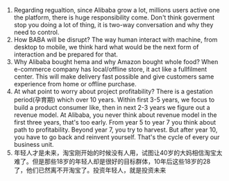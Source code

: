 1. Regarding regualtion, since Alibaba grow a lot, millions users active one the platform, there is huge responsibility come. Don't think goverment stop you doing a lot of thing, it is two-way conversation and why they need to control.
2. How BABA will be disrupt? The way human interact with machine, from desktop to mobile, we think hard what would be the next form of interaction and be prepared for that.
3. Why Alibaba bought hema and why Amazon bought whole food? When e-commerce company has local/offline store, it act like a fullfilment center. This will make delivery fast possible and give customers same experience from home or offline purchase. 
4. At what point to worry about project profitability? There is a gestation period(孕育期) which over 10 years. Within first 3-5 years, we focus to build a product consumer like, then in next 2-3 years we figure out a revenue model. At Alibaba, you never think about revenue model in the first three years, that's too early. From year 5 to year 7 you think about path to profitability. Beyond year 7, you try to harvest. But after year 10, you have to go back and reinvent yourself. That's the cycle of every our business unit.  
5. 年轻人才是未来，淘宝刚开始的时候没有人用，试图让40岁的大妈相信淘宝太难了。但是那些18岁的年轻人却是很好的目标群体，10年后这些18岁的28了，他们已然离不开淘宝了。投资年轻人，就是投资未来
